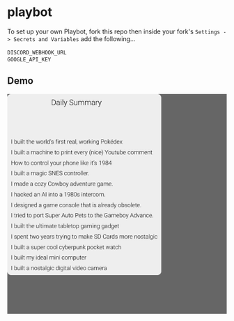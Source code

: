 # playbot

To set up your own Playbot, fork this repo then inside your fork's `Settings -> Secrets and Variables` add the following...

```
DISCORD_WEBHOOK_URL
GOOGLE_API_KEY
```

## Demo

![Demo image](image.png?raw=true)